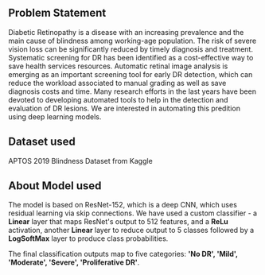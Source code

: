 ## Problem Statement
Diabetic Retinopathy is a disease with an increasing prevalence and the main cause of blindness among working-age population. The risk of severe vision loss can be significantly reduced by timely diagnosis and treatment. Systematic screening for DR has been identified as a cost-effective way to save health services resources. Automatic retinal image analysis is emerging as an important screening tool for early DR detection, which can reduce the workload associated to manual grading as well as save diagnosis costs and time. Many research efforts in the last years have been devoted to developing automated tools to help in the detection and evaluation of DR lesions. We are interested in automating this predition using deep learning models.

## Dataset used
APTOS 2019 Blindness Dataset from Kaggle

## About Model used
The model is based on ResNet-152, which is a deep CNN, which uses residual learning via skip connections. We have used a custom classifier - a **Linear** layer that maps ResNet's output to 512 features, and a **ReLu** activation, another **Linear** layer to reduce output to 5 classes followed by a **LogSoftMax** layer to produce class probabilities. 

The final classification outputs map to five categories: **'No DR', 'Mild', 'Moderate', 'Severe', 'Proliferative DR'**.